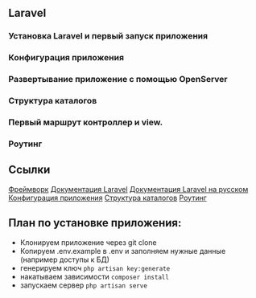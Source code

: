 ## Laravel
### Установка Laravel и первый запуск приложения
### Конфигурация приложения
### Развертывание приложение с помощью OpenServer
### Структура каталогов
### Первый маршрут контроллер и view.
### Роутинг

## Ссылки
[Фреймворк](https://highload.today/frejmvorki-v-veb-razrabotke/)
[Документация Laravel](https://laravel.com/docs/10.x/installation)
[Документация Laravel на русском](https://laravel.su/docs/8.x/installation)
[Конфигурация приложения](https://laravel.su/docs/8.x/configuration)
[Структура каталогов](https://laravel.su/docs/8.x/structure)
[Роутинг](https://laravel.su/docs/8.x/routing)

## План по установке приложения:
* Клонируем приложение через git clone
* Копируем .env.example в .env и заполняем нужные данные (например доступы к БД)
* генерируем ключ `php artisan key:generate`
* накатываем зависимости `composer install`
* запускаем сервер `php artisan serve`
